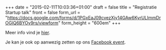 +++
date = "2015-02-11T10:03:36+01:00"
draft = false
title = "Registratie Startup talk"
front = false
form_url = "https://docs.google.com/forms/d/1PGxEaJ09cvezXjy14GAw6KyrULImmDrOGlQ6BYOv9rs/viewform"
form_height = "600em"
+++

Meer info vind je [hier](/startuptalk).

Je kan je ook op aanwezig zetten op ons [Facebook event](https://www.facebook.com/events/408628709293292/?ref_newsfeed_story_type=regular).
